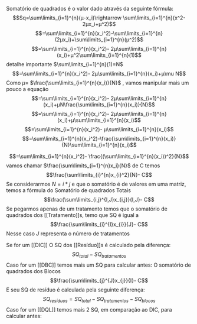 Somatório de quadrados é o valor dado através da seguinte fórmula:
$$Sq=\sum\limits_{i=1}^{n}(μ-x_i)\rightarrow \sum\limits_{i=1}^{n}(x^2-2μx_i+μ^2)$$
$$=\sum\limits_{i=1}^{n}(x_i^2)-\sum\limits_{i=1}^{n}(2μx_i)+\sum\limits_{i=1}^{n}(μ^2)$$
$$=\sum\limits_{i=1}^{n}(x_i^2)- 2μ\sum\limits_{i=1}^{n}(x_i)+μ^2\sum\limits_{i=1}^{n}(1)$$
detalhe importante $\sum\limits_{i=1}^{n}(1)=N$
$$=\sum\limits_{i=1}^{n}(x_i^2)- 2μ\sum\limits_{i=1}^{n}(x_i)+μ\mu N$$
Como $\mu =$ $\frac{\sum\limits_{i=1}^{n}(x_i)}{N}$ , vamos manipular mais um pouco a equação
$$=\sum\limits_{i=1}^{n}(x_i^2)- 2μ\sum\limits_{i=1}^{n}(x_i)+μN\frac{\sum\limits_{i=1}^{n}(x_i)}{N}$$
$$=\sum\limits_{i=1}^{n}(x_i^2)- 2μ\sum\limits_{i=1}^{n}(x_i)+μ\sum\limits_{i=1}^{n}(x_i)$$
$$=\sum\limits_{i=1}^{n}(x_i^2)- μ\sum\limits_{i=1}^{n}(x_i)$$
$$=\sum\limits_{i=1}^{n}(x_i^2)-\frac{\sum\limits_{i=1}^{n}(x_i)}{N}\sum\limits_{i=1}^{n}(x_i)$$

$$=\sum\limits_{i=1}^{n}(x_i^2)- \frac{(\sum\limits_{i=1}^{n}(x_i))^2}{N}$$
vamos chamar $\frac{\sum\limits_{i=1}^{n}x_i}{N}$ de C temos
$$\frac{\sum\limits_{i}^{n}x_{i}^2}{N}- C$$
Se considerarmos $N= i*j$ e que o somatório é de valores em uma matriz, temos a fórmula do Somatório de quadrados Totais
$$\frac{\sum\limits_{i,j}^{I,J}x_{i,j}}{I,J}- C$$
Se pegarmos apenas de um tratamento temos que o somatório de quadrados dos [[Tratamento]]s, temo que SQ é igual a
$$\frac{\sum\limits_{i}^{I}x_{i}}{J}- C$$
Nesse caso $J$ representa o número de tratamentos

Se for um [[DIC]]
O SQ dos [[Resíduo]]s é calculado pela diferença:
$$SQ_{total}-SQ_{tratamentos}$$
Caso for um [[DBC]] temos mais um SQ para calcular antes:
O somatório de quadrados dos Blocos
$$\frac{\sum\limits_{j}^{J}x_{j}}{I}- C$$
E seu SQ de resíduo é calculada pela seguinte diferença:
$$SQ_{resíduos}=SQ_{total}-SQ_{tratamentos}-SQ_{blocos}$$
Caso for um [[DQL]] temos mais 2 SQ, em comparação ao DIC, para calcular antes:
